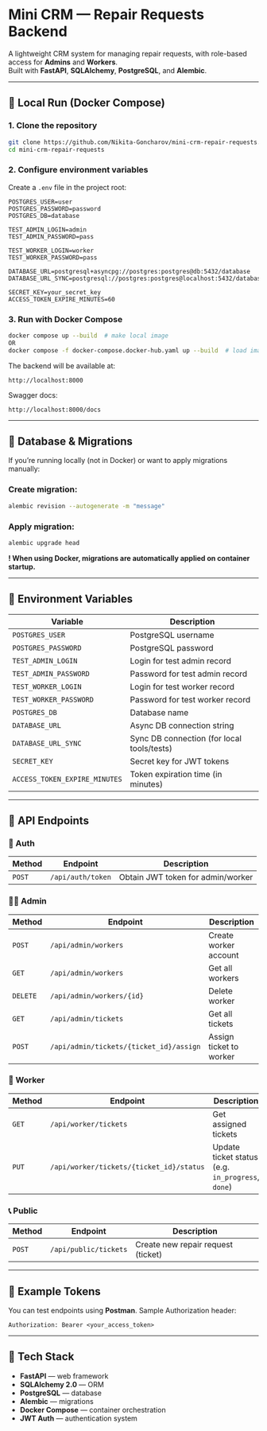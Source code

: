 # Mini CRM — Repair Requests Backend

A lightweight CRM system for managing repair requests, with role-based access for **Admins** and **Workers**.  
Built with **FastAPI**, **SQLAlchemy**, **PostgreSQL**, and **Alembic**.

---

## 🚀 Local Run (Docker Compose)

### 1. Clone the repository
```bash
git clone https://github.com/Nikita-Goncharov/mini-crm-repair-requests.git
cd mini-crm-repair-requests
```

### 2. Configure environment variables

Create a `.env` file in the project root:

```env
POSTGRES_USER=user
POSTGRES_PASSWORD=password
POSTGRES_DB=database

TEST_ADMIN_LOGIN=admin
TEST_ADMIN_PASSWORD=pass

TEST_WORKER_LOGIN=worker
TEST_WORKER_PASSWORD=pass

DATABASE_URL=postgresql+asyncpg://postgres:postgres@db:5432/database
DATABASE_URL_SYNC=postgresql://postgres:postgres@localhost:5432/database

SECRET_KEY=your_secret_key
ACCESS_TOKEN_EXPIRE_MINUTES=60
```

### 3. Run with Docker Compose

```bash
docker compose up --build  # make local image
OR
docker compose -f docker-compose.docker-hub.yaml up --build  # load image from dockerhub
```

The backend will be available at:

```
http://localhost:8000
```

Swagger docs:

```
http://localhost:8000/docs
```

---

## 🧩 Database & Migrations

If you’re running locally (not in Docker) or want to apply migrations manually:

### Create migration:

```bash
alembic revision --autogenerate -m "message"
```

### Apply migration:

```bash
alembic upgrade head
```

**! When using Docker, migrations are automatically applied on container startup.**

---

## 🔑 Environment Variables

| Variable                      | Description                                |
| ----------------------------- | ------------------------------------------ |
| `POSTGRES_USER`               | PostgreSQL username                        |
| `POSTGRES_PASSWORD`           | PostgreSQL password                        |
| `TEST_ADMIN_LOGIN`            | Login for test admin record                |
| `TEST_ADMIN_PASSWORD`         | Password for test admin record             |
| `TEST_WORKER_LOGIN`           | Login for test worker record               |
| `TEST_WORKER_PASSWORD`        | Password for test worker record            |
| `POSTGRES_DB`                 | Database name                              |
| `DATABASE_URL`                | Async DB connection string                 |
| `DATABASE_URL_SYNC`           | Sync DB connection (for local tools/tests) |
| `SECRET_KEY`                  | Secret key for JWT tokens                  |
| `ACCESS_TOKEN_EXPIRE_MINUTES` | Token expiration time (in minutes)         |

---

## 📡 API Endpoints

### 🔐 Auth

| Method | Endpoint          | Description                       |
| ------ | ----------------- | --------------------------------- |
| `POST` | `/api/auth/token` | Obtain JWT token for admin/worker |

### 🧑‍💼 Admin

| Method   | Endpoint                                | Description             |
| -------- | --------------------------------------- | ----------------------- |
| `POST`   | `/api/admin/workers`                    | Create worker account   |
| `GET`    | `/api/admin/workers`                    | Get all workers         |
| `DELETE` | `/api/admin/workers/{id}`               | Delete worker           |
| `GET`    | `/api/admin/tickets`                    | Get all tickets         |
| `POST`   | `/api/admin/tickets/{ticket_id}/assign` | Assign ticket to worker |

### 🔧 Worker

| Method | Endpoint                                 | Description                                       |
| ------ | ---------------------------------------- | ------------------------------------------------- |
| `GET`  | `/api/worker/tickets`                    | Get assigned tickets                              |
| `PUT`  | `/api/worker/tickets/{ticket_id}/status` | Update ticket status (e.g. `in_progress`, `done`) |

### 📞 Public

| Method | Endpoint              | Description                        |
| ------ | --------------------- | ---------------------------------- |
| `POST` | `/api/public/tickets` | Create new repair request (ticket) |

---

## 🧰 Example Tokens

You can test endpoints using **Postman**.
Sample Authorization header:

```
Authorization: Bearer <your_access_token>
```

---

## 🧱 Tech Stack

* **FastAPI** — web framework
* **SQLAlchemy 2.0** — ORM
* **PostgreSQL** — database
* **Alembic** — migrations
* **Docker Compose** — container orchestration
* **JWT Auth** — authentication system
